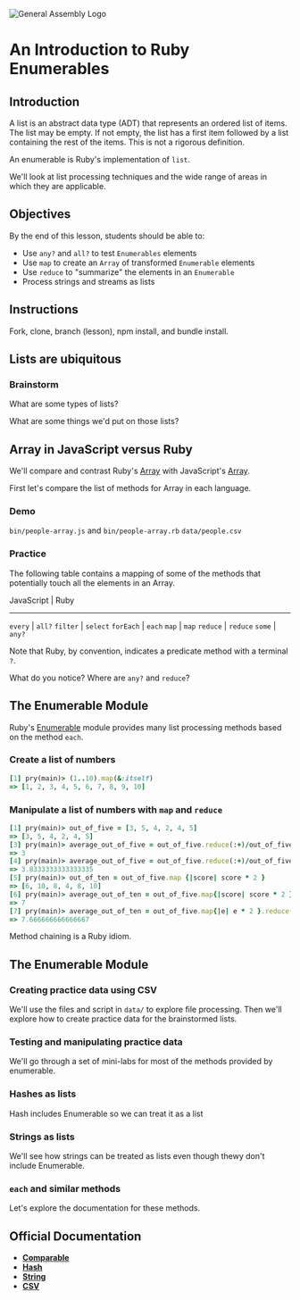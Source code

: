![General Assembly Logo](http://i.imgur.com/ke8USTq.png)

# An Introduction to Ruby Enumerables

## Introduction

A list is an abstract data type (ADT) that represents an ordered list of items.  The list may be empty.  If not empty, the list has a first item followed by a list containing the rest of the items. This is not a rigorous definition.

An enumerable is Ruby's implementation of `list`.

We'll look at list processing techniques and the wide range of areas in which they are applicable.

## Objectives

By the end of this lesson, students should be able to:

- Use `any?` and `all?` to test `Enumerables` elements
- Use `map` to create an `Array` of transformed `Enumerable` elements
- Use `reduce` to "summarize" the elements in an `Enumerable`
- Process strings and streams as lists

## Instructions

Fork, clone, branch (lesson), npm install, and bundle install.

## Lists are ubiquitous

### Brainstorm

What are some types of lists?

What are some things we'd put on those lists?

## Array in JavaScript versus Ruby

We'll compare and contrast Ruby's [Array](http://ruby-doc.org/core-2.2.2/Array.html) with JavaScript's [Array](https://developer.mozilla.org/en-US/docs/Web/JavaScript/Reference/Global_Objects/Array).

First let's compare the list of methods for Array in each language.

### Demo

`bin/people-array.js` and `bin/people-array.rb` `data/people.csv`

### Practice

The following table contains a mapping of some of the methods that potentially touch all the elements in an Array.

JavaScript | Ruby
----------   ----
`every` | `all?`
`filter` | `select`
`forEach` | `each`
`map` | `map`
`reduce` | `reduce`
`some` | `any?`

Note that Ruby, by convention, indicates a predicate method with a terminal `?`.

What do you notice?  Where are `any?` and `reduce`?

## The Enumerable Module

Ruby's [Enumerable](http://ruby-doc.org/core-2.2.2/Enumerable.html) module provides many list processing methods based on the method `each`.

### Create a list of numbers

```ruby
[1] pry(main)> (1..10).map(&:itself)
=> [1, 2, 3, 4, 5, 6, 7, 8, 9, 10]
```

### Manipulate a list of numbers with `map` and `reduce`

```ruby
[1] pry(main)> out_of_five = [3, 5, 4, 2, 4, 5]
=> [3, 5, 4, 2, 4, 5]
[3] pry(main)> average_out_of_five = out_of_five.reduce(:+)/out_of_five.length
=> 3
[4] pry(main)> average_out_of_five = out_of_five.reduce(:+)/out_of_five.length.to_f
=> 3.8333333333333335
[5] pry(main)> out_of_ten = out_of_five.map {|score| score * 2 }
=> [6, 10, 8, 4, 8, 10]
[6] pry(main)> average_out_of_ten = out_of_five.map{|score| score * 2 }.reduce(:+)/out_of_five.length
=> 7
[7] pry(main)> average_out_of_ten = out_of_five.map{|e| e * 2 }.reduce(:+)/out_of_five.length.to_f
=> 7.666666666666667
```
Method chaining is a Ruby idiom.

## The Enumerable Module

### Creating practice data using CSV

We'll use the files and script in `data/` to explore file processing.  Then we'll explore how to create practice data for the brainstormed lists.

### Testing and manipulating practice data

We'll go through a set of mini-labs for most of the methods provided by enumerable.

### Hashes as lists

Hash includes Enumerable so we can treat it as a list

### Strings as lists

We'll see how strings can be treated as lists even though thewy don't include Enumerable.

### `each` and similar methods

Let's explore the documentation for these methods.

## Official Documentation

- **[Comparable](http://ruby-doc.org/core-2.2.2/Comparable.html)**
- **[Hash](http://ruby-doc.org/core-2.2.2/Hash.html)**
- **[String](http://ruby-doc.org/core-2.2.2/String.html)**
- **[CSV](http://ruby-doc.org/stdlib-2.2.2/libdoc/csv/rdoc/CSV.html)**
